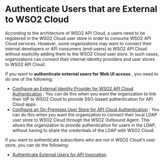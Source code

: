 # Authenticate Users that are External to WSO2 Cloud

According to the architecture of WSO2 API Cloud, a users need to be
registered in the WSO2 Cloud user store in order to consume WSO2 API Cloud
services. However, some organizations may want to connect their internal
developers or API consumers (end-users) to WSO2 API Cloud without explicitly
adding them to the WSO2 Cloud user store. In such cases, organizations can
connect their internal identity providers and user stores to WSO2 API
Cloud.

If you want to **authenticate external users for Web UI access** , you need to do
one of the following:

-   [Configure an External Identity Provider for WSO2 API Cloud
    Authentication](../configure-an-external-identity-provider-for-api-cloud-authentication)
    : You can do this when you want the organization to link their IdP to
    WSO2 Cloud to provide SSO-based authentication for API
    Cloud apps.
-   [Configure an On-Premises User Store for API Cloud
    Authentication](../configure-an-on-premises-user-store-for-api-cloud-authentication)
    : You can do this when you want the organization to connect their local
    LDAP user store to WSO2 Cloud through the WSO2 Outbound
    Agent. This allows the organization to provide authentication for
    users in the LDAP, without having to share the credentials of the LDAP with
    WSO2 Cloud.  

If you want to authenticate subscribers who are not in WSO2 Cloud's user store, you can do the following:

-   [Authenticate External Users for API Invocation](../authenticate-external-users-for-api-invocations).
